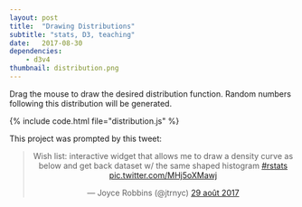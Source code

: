 ```yaml
---
layout: post
title:  "Drawing Distributions"
subtitle: "stats, D3, teaching"
date:   2017-08-30
dependencies:
    - d3v4
thumbnail: distribution.png
---
```


Drag the mouse to draw the desired distribution function. Random numbers following
this distribution will be generated.

<div id="divford3"></div>
<link rel="stylesheet" type="text/css" href="distribution.css">
<script src="distribution.js"></script>

{% include code.html file="distribution.js" %}

This project was prompted by this tweet:

<center><blockquote class="twitter-tweet" data-lang="fr"><p lang="en" dir="ltr">Wish list: interactive widget that allows me to draw a density curve as below and get back dataset w/ the same shaped histogram <a href="https://twitter.com/hashtag/rstats?src=hash&amp;ref_src=twsrc%5Etfw">#rstats</a> <a href="https://t.co/MHj5oXMawj">pic.twitter.com/MHj5oXMawj</a></p>&mdash; Joyce Robbins (@jtrnyc) <a href="https://twitter.com/jtrnyc/status/902555145371865090?ref_src=twsrc%5Etfw">29 août 2017</a></blockquote>
<script async src="https://platform.twitter.com/widgets.js" charset="utf-8"></script>
</center>
